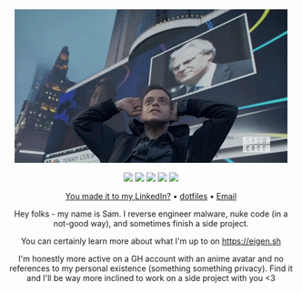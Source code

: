 <div align="center">
<img src="./elliot.gif" alt="a king"></img>

<p align="center">
<img src="https://img.shields.io/badge/neovim-%2357A143.svg?&style=for-the-badge&logo=neovim&logoColor=white"/>
<img src="https://img.shields.io/badge/python-%232C2D72.svg?&style=for-the-badge&logo=python&logoColor=blue"/>
<img src="https://img.shields.io/badge/javascript%20-%23323330.svg?&style=for-the-badge&logo=javascript&logoColor=%23F7DF1E"/>
<img src="https://img.shields.io/badge/flask-%23F5FFFA.svg?&style=for-the-badge&logo=flask&logoColor=black"/>
<img src="https://img.shields.io/badge/aws-%23000000.svg?&style=for-the-badge&logo=amazon&logoColor=orange"/>
</p>

<p align="center">
<a href="https://www.linkedin.com/in/samuel-eigen/">You made it to my LinkedIn?</a>
•
<a href="https://github.com/sameigen/dotfiles">dotfiles</a>
•
<a href="mailto:sam@eigen.sh">Email</a>
</p>

Hey folks - my name is Sam. I reverse engineer malware, nuke code (in a not-good way), and sometimes finish a side project.

You can certainly learn more about what I'm up to on https://eigen.sh

I'm honestly more active on a GH account with an anime avatar and no references to my personal existence (something something privacy). Find it and I'll be way more inclined to work on a side project with you <3 


